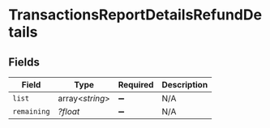 # TransactionsReportDetailsRefundDetails


## Fields

| Field              | Type               | Required           | Description        |
| ------------------ | ------------------ | ------------------ | ------------------ |
| `list`             | array<*string*>    | :heavy_minus_sign: | N/A                |
| `remaining`        | *?float*           | :heavy_minus_sign: | N/A                |